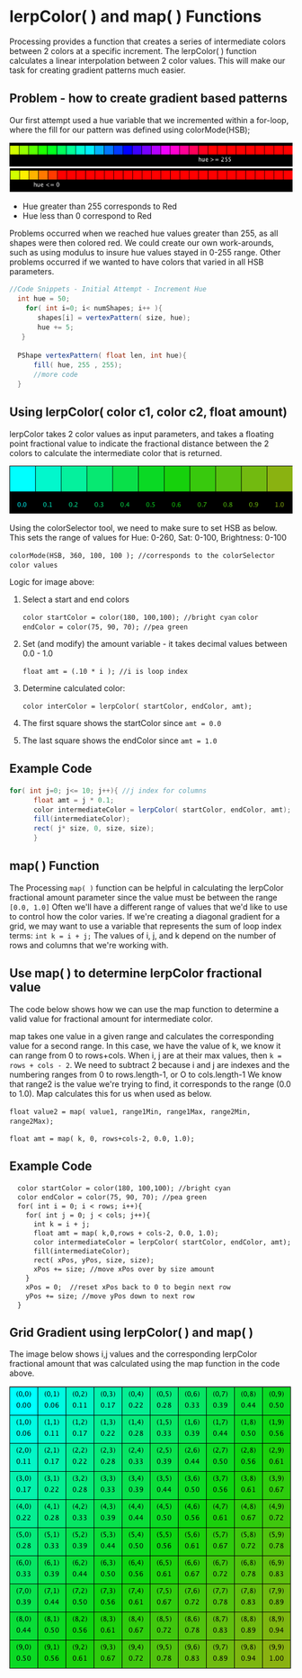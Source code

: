 # lerpColor( )  and map( ) Functions

Processing provides a function that creates a series of intermediate colors between 2 colors at a specific increment. The lerpColor( ) function calculates a linear interpolation between 2 color values. This will make our task for creating gradient patterns much easier.

## Problem - how to create gradient based patterns

Our first attempt used a hue variable that we incremented within a for-loop, where the fill for our pattern was defined using colorMode(HSB);

![](<../.gitbook/assets/Screenshot 2017-09-24 15.33.05.png>) ![](<../.gitbook/assets/Screenshot 2017-09-24 15.36.26.png>)

* Hue greater than 255 corresponds to Red
* Hue less than 0  correspond to Red

Problems occurred when we reached hue values greater than 255, as all shapes were then colored red. We could create our own work-arounds, such as using modulus to insure hue values stayed in 0-255 range. Other problems occurred if we wanted to have colors that varied in all HSB parameters.

```java
//Code Snippets - Initial Attempt - Increment Hue
  int hue = 50;
    for( int i=0; i< numShapes; i++ ){
       shapes[i] = vertexPattern( size, hue);
       hue += 5;
   }

  PShape vertexPattern( float len, int hue){
      fill( hue, 255 , 255);
      //more code
  }
```

## Using lerpColor( color c1, color c2, float amount)

lerpColor takes 2 color values as input parameters, and takes a floating point fractional value to indicate the fractional distance between the 2 colors to calculate the intermediate color that is returned.

![](<../.gitbook/assets/Screenshot 2017-09-24 16.01.04.png>)

Using the colorSelector tool, we need to make sure to set HSB as below. This sets the range of values for Hue: 0-260, Sat: 0-100, Brightness: 0-100

`colorMode(HSB, 360, 100, 100 ); //corresponds to the colorSelector color values`

Logic for image above:

1.  Select a start and end colors

    `color startColor = color(180, 100,100); //bright cyan` `color endColor = color(75, 90, 70); //pea green`
2.  Set (and modify) the amount variable - it takes decimal values between 0.0 - 1.0

    `float amt = (.10 * i ); //i is loop index`
3.  Determine calculated color:

    `color interColor = lerpColor( startColor, endColor, amt);`
4. The first square shows the startColor since `amt = 0.0`
5. The last square shows the endColor since `amt = 1.0`

## Example Code

```java
for( int j=0; j<= 10; j++){ //j index for columns
      float amt = j * 0.1;
      color intermediateColor = lerpColor( startColor, endColor, amt);
      fill(intermediateColor);
      rect( j* size, 0, size, size);
      }
```

## map( ) Function

The Processing `map( )` function can be helpful in calculating the lerpColor fractional amount parameter since the value must be between the range `[0.0, 1.0]` Often we'll have a different range of values that we'd like to use to control how the color varies. If we're creating a diagonal gradient for a grid, we may want to use a variable that represents the sum of loop index terms: `int k = i + j;` The values of i, j, and k depend on the number of rows and columns that we're working with.

## Use map( ) to determine lerpColor fractional value

The code below shows how we can use the map function to determine a valid value for fractional amount for intermediate color.

map takes one value in a given range and calculates the corresponding value for a second range. In this case, we have the value of k, we know it can range from 0 to rows+cols. When i, j are at their max values, then `k = rows + cols - 2`. We need to subtract 2 because i and j are indexes and the numbering ranges from 0 to rows.length-1, or O to cols.length-1 We know that range2 is the value we're trying to find, it corresponds to the range (0.0 to 1.0). Map calculates this for us when used as below.

`float value2 = map( value1, range1Min, range1Max, range2Min, range2Max);`

`float amt = map( k, 0, rows+cols-2, 0.0, 1.0);`

## Example Code

```
  color startColor = color(180, 100,100); //bright cyan
  color endColor = color(75, 90, 70); //pea green
  for( int i = 0; i < rows; i++){
    for( int j = 0; j < cols; j++){
      int k = i + j;
      float amt = map( k,0,rows + cols-2, 0.0, 1.0);
      color intermediateColor = lerpColor( startColor, endColor, amt);
      fill(intermediateColor);
      rect( xPos, yPos, size, size);
      xPos += size; //move xPos over by size amount
    }
    xPos = 0;  //reset xPos back to 0 to begin next row
    yPos += size; //move yPos down to next row
  }
```

## Grid Gradient using lerpColor( ) and map( )

The image below shows i,j values and the corresponding lerpColor fractional amount that was calculated using the map function in the code above.

![](<../.gitbook/assets/Screen Shot 2018-02-14 at 9.25.25 AM.png>)
